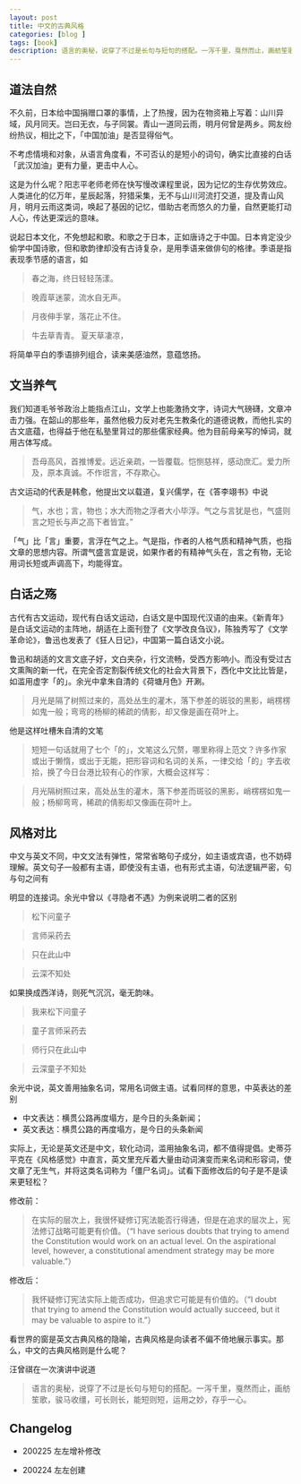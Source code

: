 ```yaml
---
layout: post
title: 中文的古典风格
categories: [blog ]
tags: [book]
description: 语言的奥秘，说穿了不过是长句与短句的搭配。一泻千里，戛然而止，画舫笙歌，骏马收缰，可长则长，能短则短，运用之妙，存乎一心。
---
```


## 道法自然

不久前，日本给中国捐赠口罩的事情，上了热搜，因为在物资箱上写着：山川异域，风月同天。岂曰无衣，与子同裳。青山一道同云雨，明月何曾是两乡。网友纷纷热议，相比之下，「中国加油」是否显得俗气。

不考虑情境和对象，从语言角度看，不可否认的是短小的词句，确实比直接的白话「武汉加油」更有力量，更击中人心。

这是为什么呢？阳志平老师老师在快写慢改课程里说，因为记忆的生存优势效应。人类进化的亿万年，星辰起落，狩猎采集，无不与山川河流打交道，提及青山风月，明月云雨这类词，唤起了基因的记忆，借助古老而悠久的力量，自然更能打动人心，传达更深远的意味。

说起日本文化，不免想起和歌。和歌之于日本，正如唐诗之于中国。日本肯定没少偷学中国诗歌，但和歌韵律却没有古诗复杂，是用季语来做俳句的格律。季语是指表现季节感的语言，如

> 春之海，终日轻轻荡漾。 

> 晚霞草迷蒙，流水自无声。 

> 月夜伸手掌，落花止不住。 

> 牛去草青青。 夏天草凄凉，

将简单平白的季语排列组合，读来美感油然，意蕴悠扬。



## 文当养气 

我们知道毛爷爷政治上能指点江山，文学上也能激扬文字，诗词大气磅礴，文章冲击力强。在韶山的那些年，虽然他极力反对老先生教条化的道德说教，而他扎实的古文底蕴，也得益于他在私塾里背过的那些儒家经典。他为目前母亲写的悼词，就用古体写成。

> 吾母高风，首推博爱。远近亲疏，一皆覆载。恺恻慈祥，感动庶汇。爱力所及，原本真诚。不作诳言，不存欺心。

古文运动的代表是韩愈，他提出文以载道，复兴儒学，在《答李翊书》中说

> 气，水也；言，物也；水大而物之浮者大小毕浮。气之与言犹是也，气盛则言之短长与声之高下者皆宜。”

「气」比「言」重要，言浮在气之上。气是指，作者的人格气质和精神气质，也指文章的思想内容。所谓气盛言宜是说，如果作者的有精神气头在，言之有物，无论用词长短或声调高下，均能得宜。



## 白话之殇

古代有古文运动，现代有白话文运动，白话文是中国现代汉语的由来。《新青年》是白话文运动的主阵地，胡适在上面刊登了《文学改良刍议》，陈独秀写了《文学革命论》，鲁迅也发表了《狂人日记》，中国第一篇白话文小说。


鲁迅和胡适的文言文底子好，文白夹杂，行文流畅，受西方影响小。而没有受过古文熏陶的新一代，在完全否定割裂传统文化的社会大背景下，西化中文比比皆是，如滥用虚字「的」。余光中拿朱自清的《荷塘月色》开涮。

> 月光是隔了树照过来的，高处丛生的灌木，落下参差的斑驳的黑影，峭楞楞如鬼一般；弯弯的杨柳的稀疏的倩影，却又像是画在荷叶上。

他是这样吐槽朱自清的文笔

> 短短一句话就用了七个「的」，文笔这么冗赘，哪里称得上范文？许多作家或出于懒惰，或出于无能，把形容词和名词的关系，一律交给「的」字去收拾，换了今日台港比较有心的作家，大概会这样写：

> 月光隔树照过来，高处丛生的灌木，落下参差而斑驳的黑影，峭楞楞如鬼一般；杨柳弯弯，稀疏的倩影却又像画在荷叶上。




 ## 风格对比 

中文与英文不同，中文文法有弹性，常常省略句子成分，如主语或宾语，也不妨碍理解。英文句子一般都有主语，即使没有主语，也有形式主语，句法逻辑严密，句与句之间有

明显的连接词。余光中曾以《寻隐者不遇》为例来说明二者的区别

> 松下问童子

> 言师采药去

> 只在此山中

> 云深不知处

如果换成西洋诗，则死气沉沉，毫无韵味。

> 我来松下问童子

> 童子言师采药去

> 师行只在此山中

> 云深童子不知处



余光中说，英文善用抽象名词，常用名词做主语。试看同样的意思，中英表达的差别

+ 中文表达：横贯公路再度塌方，是今日的头条新闻；
+ 英文表达：横贯公路的再度塌方，是今日的头条新闻

实际上，无论是英文还是中文，软化动词，滥用抽象名词，都不值得提倡。史蒂芬平克在《风格感觉》中直言，英文里充斥着大量由动词演变而来名词和形容词，使文章了无生气，并将这类名词称为「僵尸名词」。试看下面修改后的句子是不是读来更轻松？

修改前：

> 在实际的层次上，我很怀疑修订宪法能否行得通，但是在追求的层次上，宪法修订战略可能更有价值。（“I have serious doubts that trying to amend the Constitution would work on an actual level. On the aspirational level, however, a constitutional amendment strategy may be more valuable.”）

修改后：

> 我怀疑修订宪法实际上能否成功，但追求它可能是有价值的。（“I doubt that trying to amend the Constitution would actually succeed, but it may be valuable to aspire to it.”）

看世界的窗是英文古典风格的隐喻，古典风格是向读者不偏不倚地展示事实。那么，中文的古典风格则是什么呢？

 汪曾祺在一次演讲中说道

> 语言的奥秘，说穿了不过是长句与短句的搭配。一泻千里，戛然而止，画舫笙歌，骏马收缰，可长则长，能短则短，运用之妙，存乎一心。 



## Changelog

+ 200225 左左增补修改

+ 200224 左左创建